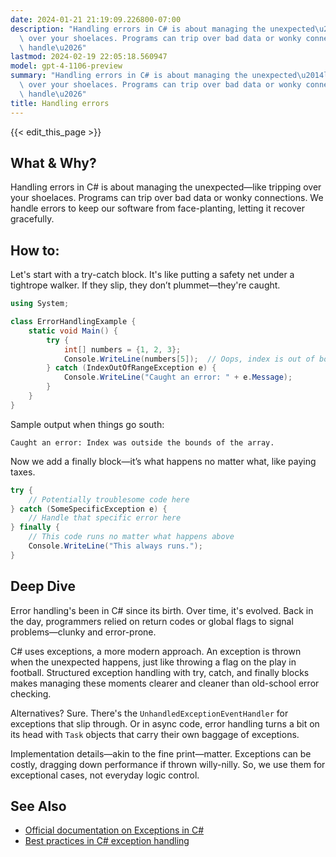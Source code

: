 ```yaml
---
date: 2024-01-21 21:19:09.226800-07:00
description: "Handling errors in C# is about managing the unexpected\u2014like tripping\
  \ over your shoelaces. Programs can trip over bad data or wonky connections. We\
  \ handle\u2026"
lastmod: 2024-02-19 22:05:18.560947
model: gpt-4-1106-preview
summary: "Handling errors in C# is about managing the unexpected\u2014like tripping\
  \ over your shoelaces. Programs can trip over bad data or wonky connections. We\
  \ handle\u2026"
title: Handling errors
---
```


{{< edit_this_page >}}

## What & Why?

Handling errors in C# is about managing the unexpected—like tripping over your shoelaces. Programs can trip over bad data or wonky connections. We handle errors to keep our software from face-planting, letting it recover gracefully.

## How to:

Let's start with a try-catch block. It's like putting a safety net under a tightrope walker. If they slip, they don’t plummet—they're caught.

```C#
using System;

class ErrorHandlingExample {
    static void Main() {
        try {
            int[] numbers = {1, 2, 3};
            Console.WriteLine(numbers[5]);  // Oops, index is out of bounds!
        } catch (IndexOutOfRangeException e) {
            Console.WriteLine("Caught an error: " + e.Message);
        }
    }
}
```

Sample output when things go south:
```
Caught an error: Index was outside the bounds of the array.
```

Now we add a finally block—it’s what happens no matter what, like paying taxes.

```C#
try {
    // Potentially troublesome code here
} catch (SomeSpecificException e) {
    // Handle that specific error here
} finally {
    // This code runs no matter what happens above
    Console.WriteLine("This always runs.");
}
```

## Deep Dive

Error handling's been in C# since its birth. Over time, it's evolved. Back in the day, programmers relied on return codes or global flags to signal problems—clunky and error-prone.

C# uses exceptions, a more modern approach. An exception is thrown when the unexpected happens, just like throwing a flag on the play in football. Structured exception handling with try, catch, and finally blocks makes managing these moments clearer and cleaner than old-school error checking.

Alternatives? Sure. There's the `UnhandledExceptionEventHandler` for exceptions that slip through. Or in async code, error handling turns a bit on its head with `Task` objects that carry their own baggage of exceptions.

Implementation details—akin to the fine print—matter. Exceptions can be costly, dragging down performance if thrown willy-nilly. So, we use them for exceptional cases, not everyday logic control.

## See Also

- [Official documentation on Exceptions in C#](https://docs.microsoft.com/en-us/dotnet/csharp/fundamentals/exceptions/exception-handling)
- [Best practices in C# exception handling](https://docs.microsoft.com/en-us/dotnet/standard/exceptions/best-practices-for-exceptions)
